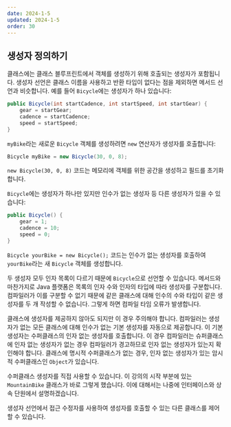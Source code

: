 ```yaml
---
date: 2024-1-5
updated: 2024-1-5
order: 30
---
```

## 생성자 정의하기

클래스에는 클래스 블루프린트에서 객체를 생성하기 위해 호출되는 생성자가 포함됩니다. 생성자 선언은 클래스 이름을 사용하고 반환 타입이 없다는 점을 제외하면 메서드 선언과 비슷합니다. 예를 들어 `Bicycle`에는 생성자가 하나 있습니다:

```java
public Bicycle(int startCadence, int startSpeed, int startGear) {
    gear = startGear;
    cadence = startCadence;
    speed = startSpeed;
}
```

`myBike`라는 새로운 `Bicycle` 객체를 생성하려면 `new` 연산자가 생성자를 호출합니다:

```java
Bicycle myBike = new Bicycle(30, 0, 8);
```

`new Bicycle(30, 0, 8)` 코드는 메모리에 객체를 위한 공간을 생성하고 필드를 초기화합니다.

`Bicycle`에는 생성자가 하나만 있지만 인수가 없는 생성자 등 다른 생성자가 있을 수 있습니다:

```java
public Bicycle() {
    gear = 1;
    cadence = 10;
    speed = 0;
}
```

`Bicycle yourBike = new Bicycle();` 코드는 인수가 없는 생성자를 호출하여 `yourBike`라는 새 `Bicycle` 객체를 생성합니다.

두 생성자 모두 인자 목록이 다르기 때문에 `Bicycle`으로 선언할 수 있습니다. 메서드와 마찬가지로 Java 플랫폼은 목록의 인자 수와 인자의 타입에 따라 생성자를 구분합니다. 컴파일러가 이를 구분할 수 없기 때문에 같은 클래스에 대해 인수의 수와 타입이 같은 생성자를 두 개 작성할 수 없습니다. 그렇게 하면 컴파일 타임 오류가 발생합니다.

클래스에 생성자를 제공하지 않아도 되지만 이 경우 주의해야 합니다. 컴파일러는 생성자가 없는 모든 클래스에 대해 인수가 없는 기본 생성자를 자동으로 제공합니다. 이 기본 생성자는 수퍼클래스의 인자 없는 생성자를 호출합니다. 이 경우 컴파일러는 슈퍼클래스에 인자 없는 생성자가 없는 경우 컴파일러가 경고하므로 인자 없는 생성자가 있는지 확인해야 합니다. 클래스에 명시적 수퍼클래스가 없는 경우, 인자 없는 생성자가 있는 암시적 수퍼클래스인 `Object`가 있습니다.

수퍼클래스 생성자를 직접 사용할 수 있습니다. 이 강의의 시작 부분에 있는 `MountainBike` 클래스가 바로 그렇게 했습니다. 이에 대해서는 나중에 인터페이스와 상속 단원에서 설명하겠습니다.

생성자 선언에서 접근 수정자를 사용하여 생성자를 호출할 수 있는 다른 클래스를 제어할 수 있습니다.
